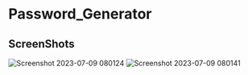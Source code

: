 # Password_Generator
## ScreenShots
![Screenshot 2023-07-09 080124](https://github.com/Chapstick53/Password_Generator/assets/131119052/b1d93bd4-65d7-4687-8534-7c2f8bab42d9)
![Screenshot 2023-07-09 080141](https://github.com/Chapstick53/Password_Generator/assets/131119052/0762a0a9-cad5-4171-af5d-ed6bd1bb3e9a)
